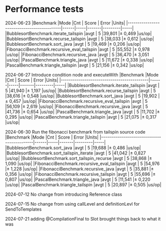 # Performance tests

2024-06-23
|Benchmark                                   |Mode  |Cnt  | Score |  Error  |Units|
|--------------------------------------------|------|-----|-------|---------|-----|
|BubblesortBenchmark.iterate_tailspin        |avgt  |  5  |39,801 |± 0,469  |us/op|
|BubblesortBenchmark.recurse_tailspin        |avgt  |  5  |38,033 |± 0,612  |us/op|
|BubblesortBenchmark.sort_java               |avgt  |  5  |19,469 |± 0,206  |us/op|
|FibonacciBenchmark.recursive_eval_tailspin  |avgt  |  5  |55,552 |± 0,978  |us/op|
|FibonacciBenchmark.recursive_java           |avgt  |  5  |36,470 |± 3,051  |us/op|
|PascalBenchmark.triangle_java               |avgt  |  5  |11,672 |± 0,338  |us/op|
|PascalBenchmark.triangle_tailspin           |avgt  |  5  |21,156 |± 0,342  |us/op|

2024-06-27 Introduce condition node and executeWith
|Benchmark                                   |Mode  |Cnt  | Score |  Error  |Units|
|--------------------------------------------|------|-----|-------|---------|-----|
|BubblesortBenchmark.iterate_tailspin        |avgt  |  5  |41,940 |± 1,197  |us/op|
|BubblesortBenchmark.recurse_tailspin        |avgt  |  5  |38,616 |± 0,548  |us/op|
|BubblesortBenchmark.sort_java               |avgt  |  5  |19,902 |± 0,457  |us/op|
|FibonacciBenchmark.recursive_eval_tailspin  |avgt  |  5  |56,109 |± 2,619  |us/op|
|FibonacciBenchmark.recursive_java           |avgt  |  5  |41,736 |± 0,654  |us/op|
|PascalBenchmark.triangle_java               |avgt  |  5  |11,702 |± 0,295  |us/op|
|PascalBenchmark.triangle_tailspin           |avgt  |  5  |21,075 |± 0,317  |us/op|

2024-06-30 Run the fibonacci benchmark from tailspin source code
|Benchmark                                   |Mode  |Cnt  | Score |  Error  |Units|
|--------------------------------------------|------|-----|-------|---------|-----|
|BubblesortBenchmark.sort_java               |avgt  |  5  |19,688 |± 0,486  |us/op|
|BubblesortBenchmark.sort_tailspin_iterate   |avgt  |  5  |41,042 |± 0,827  |us/op|
|BubblesortBenchmark.sort_tailspin_recurse   |avgt  |  5  |38,868 |± 1,090  |us/op|
|FibonacciBenchmark.recursive_eval_tailspin  |avgt  |  5  |54,976 |± 1,228  |us/op|
|FibonacciBenchmark.recursive_java           |avgt  |  5  |35,881 |± 0,356  |us/op|
|FibonacciBenchmark.recursive_tailspin       |avgt  |  5  |55,696 |± 0,807  |us/op|
|PascalBenchmark.triangle_java               |avgt  |  5  |11,541 |± 0,220  |us/op|
|PascalBenchmark.triangle_tailspin           |avgt  |  5  |20,897 |± 0,505  |us/op|

2024-07-12 No change from introducing Reference class

2024-07-15 No change from using callLevel and definitionLevl for SendToTemplates

2024-07-21 adding @CompilationFinal to Slot brought things back to what it was
